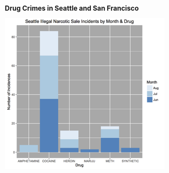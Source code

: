 ## Drug Crimes in Seattle and San Francisco

![Seattle Drug Crime](seattle_crime_vs_month_drug.png)
 
